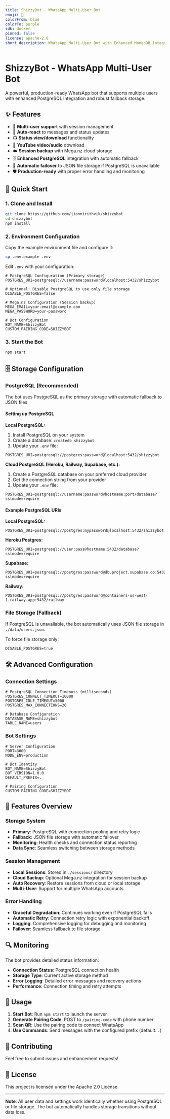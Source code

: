 ```yaml
---
title: ShizzyBot - WhatsApp Multi-User Bot
emoji: 🤖
colorFrom: blue
colorTo: purple
sdk: docker
pinned: false
license: apache-2.0
short_description: WhatsApp Multi-User Bot with Enhanced MongoDB Integration
---
```


# ShizzyBot - WhatsApp Multi-User Bot

A powerful, production-ready WhatsApp bot that supports multiple users with enhanced PostgreSQL integration and robust fallback storage.

## ✨ Features

- 🔗 **Multi-user support** with session management
- 🎯 **Auto-react** to messages and status updates
- 📺 **Status view/download** functionality  
- 🎵 **YouTube video/audio** download
- ☁️ **Session backup** with Mega.nz cloud storage
- 🗄️ **Enhanced PostgreSQL** integration with automatic fallback
- 🔄 **Automatic failover** to JSON file storage if PostgreSQL is unavailable
- 🛡️ **Production-ready** with proper error handling and monitoring

## 🚀 Quick Start

### 1. Clone and Install
```bash
git clone https://github.com/jionnirithvik/shizzybot
cd shizzybot
npm install
```

### 2. Environment Configuration
Copy the example environment file and configure it:
```bash
cp .env.example .env
```

Edit `.env` with your configuration:
```env
# PostgreSQL Configuration (Primary storage)
POSTGRES_URI=postgresql://username:password@localhost:5432/shizzybot

# Optional: Disable PostgreSQL to use only file storage
DISABLE_POSTGRES=false

# Mega.nz Configuration (Session backup)
MEGA_EMAIL=your-email@example.com
MEGA_PASSWORD=your-password

# Bot Configuration
BOT_NAME=ShizzyBot
CUSTOM_PAIRING_CODE=SHIZZYBOT
```

### 3. Start the Bot
```bash
npm start
```

## 🗄️ Storage Configuration

### PostgreSQL (Recommended)

The bot uses PostgreSQL as the primary storage with automatic fallback to JSON files.

#### Setting up PostgreSQL

**Local PostgreSQL:**
1. Install PostgreSQL on your system
2. Create a database: `createdb shizzybot`
3. Update your `.env` file:
```env
POSTGRES_URI=postgresql://postgres:password@localhost:5432/shizzybot
```

**Cloud PostgreSQL (Heroku, Railway, Supabase, etc.):**
1. Create a PostgreSQL database on your preferred cloud provider
2. Get the connection string from your provider
3. Update your `.env` file:
```env
POSTGRES_URI=postgresql://username:password@hostname:port/database?sslmode=require
```

#### Example PostgreSQL URIs

**Local PostgreSQL:**
```env
POSTGRES_URI=postgresql://postgres:mypassword@localhost:5432/shizzybot
```

**Heroku Postgres:**
```env
POSTGRES_URI=postgresql://user:pass@hostname:5432/database?sslmode=require
```

**Supabase:**
```env
POSTGRES_URI=postgresql://postgres:password@db.project.supabase.co:5432/postgres?sslmode=require
```

**Railway:**
```env
POSTGRES_URI=postgresql://postgres:password@containers-us-west-1.railway.app:5432/railway
```

### File Storage (Fallback)

If PostgreSQL is unavailable, the bot automatically uses JSON file storage in `./data/users.json`.

To force file storage only:
```env
DISABLE_POSTGRES=true
```

## 🛠️ Advanced Configuration

### Connection Settings
```env
# PostgreSQL Connection Timeouts (milliseconds)
POSTGRES_CONNECT_TIMEOUT=10000
POSTGRES_IDLE_TIMEOUT=5000
POSTGRES_MAX_CONNECTIONS=20

# Database Configuration
DATABASE_NAME=shizzybot
TABLE_NAME=users
```

### Bot Settings
```env
# Server Configuration
PORT=3000
NODE_ENV=production

# Bot Identity
BOT_NAME=ShizzyBot
BOT_VERSION=1.0.0
DEFAULT_PREFIX=.

# Pairing Configuration
CUSTOM_PAIRING_CODE=SHIZZYBOT
```

## 🔧 Features Overview

### Storage System
- **Primary**: PostgreSQL with connection pooling and retry logic
- **Fallback**: JSON file storage with automatic failover
- **Monitoring**: Health checks and connection status reporting
- **Data Sync**: Seamless switching between storage methods

### Session Management
- **Local Sessions**: Stored in `./sessions/` directory
- **Cloud Backup**: Optional Mega.nz integration for session backup
- **Auto Recovery**: Restore sessions from cloud or local storage
- **Multi-User**: Support for multiple WhatsApp accounts

### Error Handling
- **Graceful Degradation**: Continues working even if PostgreSQL fails
- **Automatic Retry**: Connection retry logic with exponential backoff
- **Logging**: Comprehensive logging for debugging and monitoring
- **Failover**: Seamless fallback to file storage

## 🔍 Monitoring

The bot provides detailed status information:

- **Connection Status**: PostgreSQL connection health
- **Storage Type**: Current active storage method
- **Error Logging**: Detailed error messages and recovery actions
- **Performance**: Connection timing and retry attempts

## 📝 Usage

1. **Start Bot**: Run `npm start` to launch the server
2. **Generate Pairing Code**: POST to `/pairing-code` with phone number
3. **Scan QR**: Use the pairing code to connect WhatsApp
4. **Use Commands**: Send messages with the configured prefix (default: `.`)

## 🤝 Contributing

Feel free to submit issues and enhancement requests!

## 📄 License

This project is licensed under the Apache 2.0 License.

---

**Note**: All user data and settings work identically whether using PostgreSQL or file storage. The bot automatically handles storage transitions without data loss.
